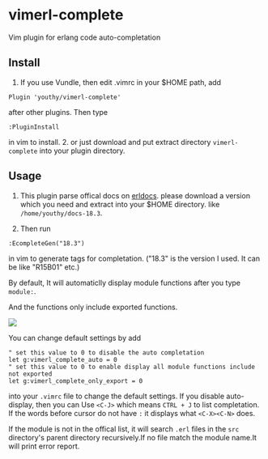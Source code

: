 # vimerl-complete
Vim plugin for erlang code auto-completation

## Install
1. If you use Vundle, then edit .vimrc in your $HOME path, add 
```
Plugin 'youthy/vimerl-complete'
```` 

after other plugins. Then type
```
:PluginInstall
```` 

in vim to install.
2. or just download and put extract directory `vimerl-complete` into your plugin directory.

## Usage
1. This plugin parse offical docs on [erldocs](http://erldocs.com/). please download a version which you need and extract into your
$HOME directory. like `/home/youthy/docs-18.3`.

2. Then run 
```
:EcompleteGen("18.3")
```

in vim to generate tags for completation. ("18.3" is the version I used. It can be like "R15B01" etc.)

By default, It will automaticlly display module functions after you type `module:`.

And the functions only include exported functions. 

![](http://i1156.photobucket.com/albums/p578/crossshura/optimized_zpsmwhao7bh.gif)

You can change default settings by add
```
" set this value to 0 to disable the auto completation
let g:vimerl_complete_auto = 0
" set this value to 0 to enable display all module functions include not exported
let g:vimerl_complete_only_export = 0
```

into your `.vimrc` file to change the default settings.
If you disable auto-display, then you can Use `<C-J>` which means `CTRL + J` to list completation. 
If the words before cursor do not have `:` it displays what `<C-X><C-N>` does.


If the module is not in the offical list, it will search `.erl` files in the `src` directory's parent directory recursively.If no 
file match the module name.It will print error report.
